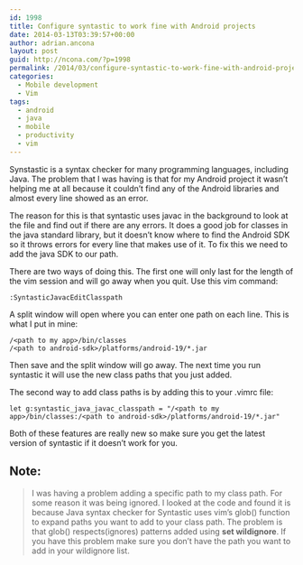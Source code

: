 ```yaml
---
id: 1998
title: Configure syntastic to work fine with Android projects
date: 2014-03-13T03:39:57+00:00
author: adrian.ancona
layout: post
guid: http://ncona.com/?p=1998
permalink: /2014/03/configure-syntastic-to-work-fine-with-android-projects/
categories:
  - Mobile development
  - Vim
tags:
  - android
  - java
  - mobile
  - productivity
  - vim
---
```

Synstastic is a syntax checker for many programming languages, including Java. The problem that I was having is that for my Android project it wasn&#8217;t helping me at all because it couldn&#8217;t find any of the Android libraries and almost every line showed as an error.

The reason for this is that syntastic uses javac in the background to look at the file and find out if there are any errors. It does a good job for classes in the java standard library, but it doesn&#8217;t know where to find the Android SDK so it throws errors for every line that makes use of it. To fix this we need to add the java SDK to our path.

There are two ways of doing this. The first one will only last for the length of the vim session and will go away when you quit. Use this vim command:

```
:SyntasticJavacEditClasspath
```

<!--more-->

A split window will open where you can enter one path on each line. This is what I put in mine:

```
/<path to my app>/bin/classes
/<path to android-sdk>/platforms/android-19/*.jar
```

Then save and the split window will go away. The next time you run syntastic it will use the new class paths that you just added.

The second way to add class paths is by adding this to your .vimrc file:

```
let g:syntastic_java_javac_classpath = "/<path to my app>/bin/classes:/<path to android-sdk>/platforms/android-19/*.jar"
```

Both of these features are really new so make sure you get the latest version of syntastic if it doesn&#8217;t work for you.

## Note:

> I was having a problem adding a specific path to my class path. For some reason it was being ignored. I looked at the code and found it is because Java syntax checker for Syntastic uses vim&#8217;s glob() function to expand paths you want to add to your class path. The problem is that glob() respects(ignores) patterns added using **set wildignore**. If you have this problem make sure you don&#8217;t have the path you want to add in your wildignore list.
